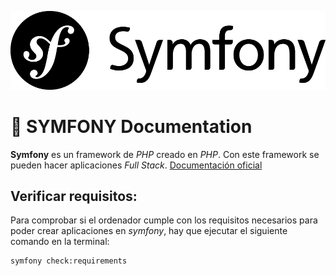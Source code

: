 ![Symfony Logo](/images/symfony_black.png)

# :blue_book: SYMFONY Documentation

**Symfony** es un framework de *PHP* creado en *PHP*. Con este framework se pueden hacer aplicaciones *Full Stack*. [Documentación oficial](https://symfony.com/doc/current/setup.html)

## Verificar requisitos:
Para comprobar si el ordenador cumple con los requisitos necesarios para poder crear aplicaciones en *symfony*, hay que ejecutar el siguiente comando en la terminal:
```
symfony check:requirements
```